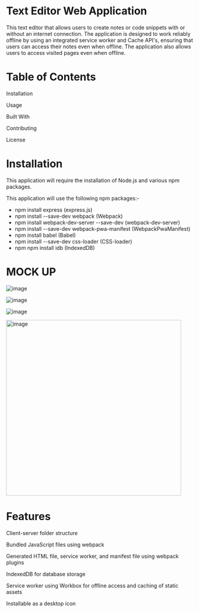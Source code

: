 
# Text Editor Web Application

This text editor that allows users to create notes or code snippets with or without an internet connection. The application is designed to work reliably offline by using an integrated service worker and Cache API's, ensuring that users can access their notes even when offline. The application also allows users to access visited pages even when offline.

# Table of Contents

Installation

Usage

Built With

Contributing

License


# Installation

This application will require the installation of Node.js and various npm packages.

This application will use the following npm packages:-

  * npm install express (express.js)
  * npm install --save-dev webpack (Webpack)
  * npm install webpack-dev-server --save-dev (webpack-dev-server)
  * npm install --save-dev webpack-pwa-manifest (WebpackPwaManifest)
  * npm install babel (Babel)
  * npm install --save-dev css-loader (CSS-loader)
  * npm npm install idb (IndexedDB)


# MOCK UP 
![image](https://user-images.githubusercontent.com/118404373/233240734-643a9efb-84a2-440e-a681-4ea2977b351f.png)

![image](https://user-images.githubusercontent.com/118404373/233240794-2da00122-27fe-4383-8cfa-5de945bf9908.png)

![image](https://user-images.githubusercontent.com/118404373/233240838-99859e15-1462-43ec-b9af-e4785092329d.png)

<img width="471" alt="image" src="https://user-images.githubusercontent.com/118404373/233241435-72f33a4f-9d0f-4de5-8554-a85e4ba472b5.png">





# Features
Client-server folder structure

Bundled JavaScript files using webpack

Generated HTML file, service worker, and manifest file using webpack plugins

IndexedDB for database storage

Service worker using Workbox for offline access and caching of static assets

Installable as a desktop icon

